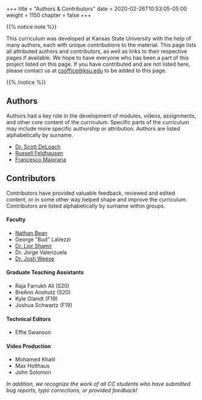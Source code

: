 +++
title = "Authors & Contributors"
date = 2020-02-26T10:53:05-05:00
weight = 1150
chapter = false
+++

{{% notice note %}}

This curriculum was developed at Kansas State University with the help of many authors, each with unique contributions to the material. This page lists all attributed authors and contributors, as well as links to their respective pages if available. We hope to have everyone who has been a part of this project listed on this page. If you have contributed and are not listed here, please contact us at csoffice@ksu.edu to be added to this page.

{{% /notice %}}

## Authors

Authors had a key role in the development of modules, videos, assignments, and other core content of the curriculum. Specific parts of the curriculum may include more specific authorship or attribution. Authors are listed alphabetically by surname.

* [Dr. Scott DeLoach](http://people.cs.ksu.edu/~sdeloach/)
* [Russell Feldhausen](https://russfeld.me)
* [Francesco Maiorana](https://sites.google.com/site/maioranafrancescospes/)

## Contributors

Contributors have provided valuable feedback, reviewed and edited content, or in some other way helped shape and improve the curriculum. Contributors are listed alphabetically by surname within groups.

#### Faculty

* [Nathan Bean](http://www.nathanhbean.com/)
* George "Bud" LaVezzi
* [Dr. Lior Shamir](http://people.cs.ksu.edu/~lshamir/)
* Dr. Jorge Valenzuela
* [Dr. Josh Weese](http://weeser.net/)

#### Graduate Teaching Assistants

* Raja Farrukh Ali (S20)
* BreAnn Anshutz (S20)
* Kyle Glandt (F19)
* Joshua Schwartz (F19)

#### Technical Editors

* Effie Swanson

#### Video Production

* Mohamed Khalil
* Max Holthaus
* John Solomon

_In addition, we recognize the work of all CC students who have submitted bug reports, typo corrections, or provided feedback!_
